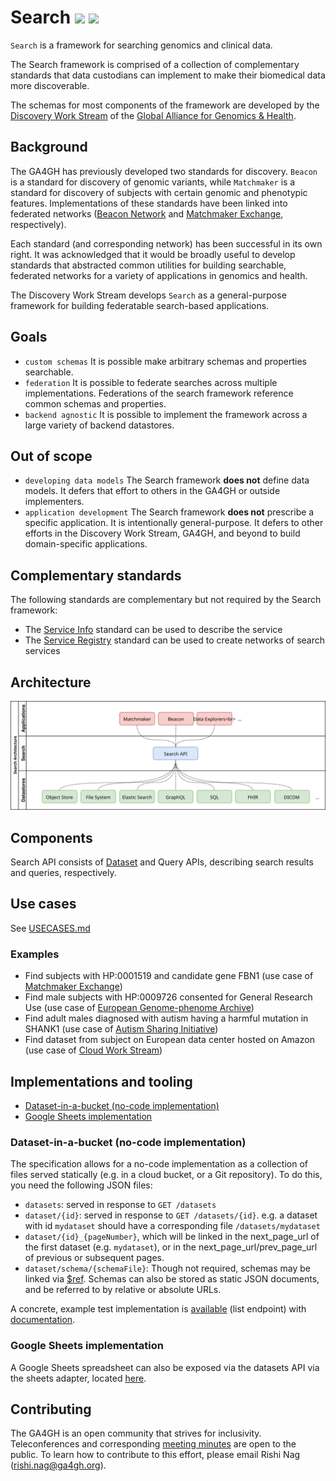 # Search [![](https://travis-ci.org/ga4gh-discovery/ga4gh-discovery-search.svg?branch=develop)](https://travis-ci.org/ga4gh-discovery/ga4gh-discovery-search) [![](https://img.shields.io/badge/license-Apache%202-blue.svg)](https://raw.githubusercontent.com/ga4gh-discovery/ga4gh-discovery-search/develop/LICENSE)

`Search` is a framework for searching genomics and clinical data. 

The Search framework is comprised of a collection of complementary standards that data custodians can implement to make their biomedical data more discoverable.

The schemas for most components of the framework are developed by the [Discovery Work Stream](https://github.com/ga4gh-discovery/ga4gh-discovery.github.io) of the [Global Alliance for Genomics & Health](http://ga4gh.org).

## Background

The GA4GH has previously developed two standards for discovery. `Beacon` is a standard for  discovery of genomic variants, while `Matchmaker` is a standard for discovery of subjects with certain genomic and phenotypic features. Implementations of these standards have been linked into federated networks ([Beacon Network](http//beacon-network.org) and [Matchmaker Exchange](http://matchmakerexchange.org), respectively). 

Each standard (and corresponding network) has been successful in its own right. It was acknowledged that it would be broadly useful to develop standards that abstracted common utilities for building searchable, federated networks for a variety of applications in genomics and health.

The Discovery Work Stream develops `Search` as a general-purpose framework for building federatable search-based applications.

## Goals
* `custom schemas` It is possible make arbitrary schemas and properties searchable.
* `federation` It is possible to federate searches across multiple implementations. Federations of the search framework reference common schemas and properties.
* `backend agnostic` It is possible to implement the framework across a large variety of backend datastores.

## Out of scope
* `developing data models` The Search framework **does not** define data models. It defers that effort to others in the GA4GH or outside implementers.
* `application development` The Search framework **does not** prescribe a specific application. It is intentionally general-purpose. It defers to other efforts in the Discovery Work Stream, GA4GH, and beyond to build domain-specific applications.

## Complementary standards

The following standards are complementary but not required by the Search framework:

* The [Service Info](https://github.com/ga4gh-discovery/service-info) standard can be used to describe the service
* The [Service Registry](https://github.com/ga4gh-discovery/service-registry) standard can be used to create networks of search services

## Architecture

<img src="assets/ga4gh-discovery-search.svg">
<!--
    To edit this image, load assets/ga4gh-discovery-search.xml into draw.io and regenerate svg
-->

## Components

Search API consists of [Dataset](DATASET.md) and Query APIs, describing search results and queries, respectively.

## Use cases

See [USECASES.md](USECASES.md)

### Examples

* Find subjects with HP:0001519 and candidate gene FBN1 (use case of [Matchmaker Exchange](https://www.matchmakerexchange.org/))
* Find male subjects with HP:0009726 consented for General Research Use (use case of [European Genome-phenome Archive](https://www.ebi.ac.uk/ega/home))
* Find adult males diagnosed with autism having a harmful mutation in SHANK1 (use case of [Autism Sharing Initiative](http://autismsharinginitiative.org))
* Find dataset from subject on European data center hosted on Amazon (use case of [Cloud Work Stream](https://github.com/ga4gh/wiki/wiki))

## Implementations and tooling

- [Dataset-in-a-bucket (no-code implementation)](#dataset-in-a-bucket-no-code-implementation)
- [Google Sheets implementation](#google-sheets-implementation)

### Dataset-in-a-bucket (no-code implementation)
The specification allows for a no-code implementation as a collection of files served statically (e.g. in a cloud bucket, or a Git repository). To do this, you need the following JSON files:

- ```datasets```: served in response to ```GET /datasets```
- ```dataset/{id}```: served in response to ```GET /datasets/{id}```.  e.g. a dataset with id ```mydataset``` should have a corresponding file ```/datasets/mydataset```
- ```dataset/{id}_{pageNumber}```, which will be linked in the next_page_url  of the first dataset  (e.g. ```mydataset```), or in the next_page_url/prev_page_url of previous or subsequent pages.
- ```dataset/schema/{schemaFile}```: Though not required, schemas may be linked via [$ref](https://json-schema.org/latest/json-schema-core.html#rfc.section.8.3). Schemas can also be stored as static JSON documents, and be referred to by relative or absolute URLs.

A concrete, example test implementation is [available](https://storage.googleapis.com/ga4gh-dataset-sample/datasets) (list endpoint) with [documentation](https://storage.googleapis.com/ga4gh-dataset-sample/EXAMPLE.md).

### Google Sheets implementation
A Google Sheets spreadsheet can also be exposed via the datasets API via the sheets adapter, located [here](https://github.com/DNAstack/ga4gh-search-adapter-google-sheets).

## Contributing

The GA4GH is an open community that strives for inclusivity. Teleconferences and corresponding [meeting minutes](https://docs.google.com/document/d/1sG--PPVlVWb1-_ZN7cHta79uU9tU2y-17U11PYzvMu8/edit#heading=h.lwhinfkfmlx4) are open to the public. To learn how to contribute to this effort, please email Rishi Nag ([rishi.nag@ga4gh.org](mailto:rishi.nag@ga4gh.org)). 

